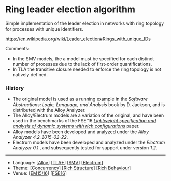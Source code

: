 # Ring leader election algorithm

Simple implementation of the leader election in networks with ring topology for processes with unique identifiers.

<https://en.wikipedia.org/wiki/Leader_election#Rings_with_unique_IDs>

Comments:
* In the SMV models, the a model must be specified for each distinct number of processes due to the lack of first-order quantifications.
* In TLA the transitive closure needed to enforce the ring topology is not natively defined.

### History
* The original model is used as a running example in the  _Software Abstractions: Logic, Language, and Analysis_ book by D. Jackson, and is distributed with the Alloy Analyzer.
* The Alloy/Electrum models are a variation of the original, and have been used in the benchmarks of the FSE'16 *[Lightweight specification and analysis of dynamic systems with rich configurations](http://nmacedo.github.io/pubs.html#fse16)* paper.
* Alloy models have been developed and analyzed under the *Alloy Analyzer 4.2_2015-02-22*.
* Electrum models have been developed and analyzed under the *Electrum Analyzer 0.1*., and subsequently tested for support under version *1.2*.

---

* Language: [[Alloy](https://github.com/nmacedo/MSV/wiki/By-Language#alloy)] [[TLA+](https://github.com/nmacedo/MSV/wiki/By-Language#tla)] [[SMV](https://github.com/nmacedo/MSV/wiki/By-Language#smv)] [[Electrum](https://github.com/nmacedo/MSV/wiki/By-Language#electrum)]
* Theme: [[Concurrency](https://github.com/nmacedo/MSV/wiki/By-Theme#concurrency)] [[Rich Structure](https://github.com/nmacedo/MSV/wiki/By-Theme#rich-structure)] [[Rich Behaviour](https://github.com/nmacedo/MSV/wiki/By-Theme#rich-behavioural)]
* Venue: [[EM15/16](https://github.com/nmacedo/MSV/wiki/By-Venue#modeling-and-specification)] [[FSE16](https://github.com/nmacedo/MSV/wiki/By-Venus#fse16)]